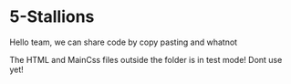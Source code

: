 # 5-Stallions

Hello team, we can share code by copy pasting and whatnot

The HTML and MainCss files outside the folder is in test mode! Dont use yet!
